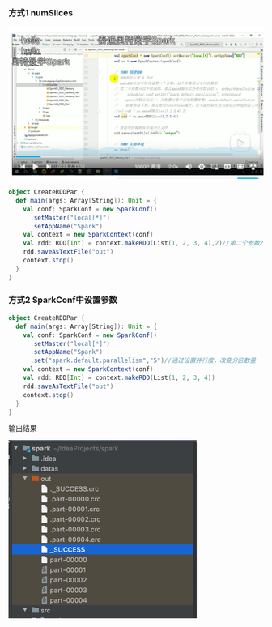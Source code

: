 ### 方式1 numSlices

![image-20230227002559530](012.集合数据源分区设定.assets/image-20230227002559530.png)

```scala
object CreateRDDPar {
  def main(args: Array[String]): Unit = {
    val conf: SparkConf = new SparkConf()
      .setMaster("local[*]")
      .setAppName("Spark")
    val context = new SparkContext(conf)
    val rdd: RDD[Int] = context.makeRDD(List(1, 2, 3, 4),2)//第二个参数2代表numSlices，表示分区的数量
    rdd.saveAsTextFile("out")
    context.stop()
  }
}
```

### 方式2 SparkConf中设置参数

```scala
object CreateRDDPar {
  def main(args: Array[String]): Unit = {
    val conf: SparkConf = new SparkConf()
      .setMaster("local[*]")
      .setAppName("Spark")
      .set("spark.default.parallelism","5")//通过设置并行度，改变分区数量
    val context = new SparkContext(conf)
    val rdd: RDD[Int] = context.makeRDD(List(1, 2, 3, 4))
    rdd.saveAsTextFile("out")
    context.stop()
  }
}
```

输出结果

<img src="012.集合数据源分区设定.assets/image-20230227002310955.png" alt="image-20230227002310955" style="zoom:50%;" />